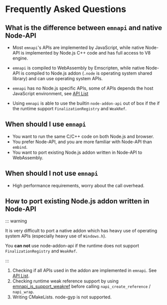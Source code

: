 # Frequently Asked Questions

## What is the difference between `emnapi` and native Node-API

- Most `emnapi`'s APIs are implemented by JavaScript, while native Node-API is implemented by Node.js C++ code and has full access to V8 engine.

- `emnapi` is compiled to WebAssembly by Emscripten, while native Node-API is compiled to Node.js addon (`.node` is operating system shared library) and can use operating system APIs.

- `emnapi` has no Node.js specific APIs, some of APIs depends the host JavaScript environment, see [API List](/reference/list.html)

- Using `emnapi` is able to use the builtin `node-addon-api` out of box if the if the runtime support `FinalizationRegistry` and `WeakRef`.

## When should I use `emnapi`

- You want to run the same C/C++ code on both Node.js and browser.
- You prefer Node-API, and you are more familiar with Node-API than `embind`.
- You want to port existing Node.js addon written in Node-API to WebAssembly.

## When should I not use `emnapi`

- High performance requirements, worry about the call overhead.

## How to port existing Node.js addon written in Node-API

::: warning

It is very difficult to port a native addon which has heavy use of operating system APIs (especially heavy use of `Windows.h`).

You **can not** use node-addon-api 
if the runtime does not support `FinalizationRegistry` and `WeakRef`.

:::

1. Checking if all APIs used in the addon are implemented in `emnapi`. See [API List](/reference/list.html).
2. Checking runtime weak reference support by using [emnapi_is_support_weakref](/reference/additional.html#emnapi-is-support-weakref) before calling `napi_create_reference` / `napi_wrap`.
3. Writing CMakeLists. node-gyp is not supported.
